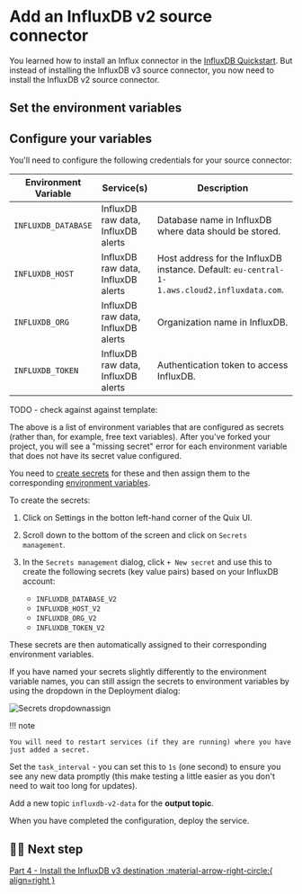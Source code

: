 # Add an InfluxDB v2 source connector

You learned how to install an Influx connector in the [InfluxDB Quickstart](../../integrations/databases/influxdb/quickstart.md). But instead of installing the InfluxDB v3 source connector, you now need to install the InfluxDB v2 source connector.

## Set the environment variables

## Configure your variables

You'll need to configure the following credentials for your source connector:

| Environment Variable | Service(s) | Description|
|---|---|---|
| `INFLUXDB_DATABASE` | InfluxDB raw data, InfluxDB alerts | Database name in InfluxDB where data should be stored. |
| `INFLUXDB_HOST` | InfluxDB raw data, InfluxDB alerts | Host address for the InfluxDB instance. Default: `eu-central-1-1.aws.cloud2.influxdata.com`. |
| `INFLUXDB_ORG` | InfluxDB raw data, InfluxDB alerts | Organization name in InfluxDB. |
| `INFLUXDB_TOKEN` | InfluxDB raw data, InfluxDB alerts | Authentication token to access InfluxDB. |

TODO - check against against template:

The above is a list of environment variables that are configured as secrets (rather than, for example, free text variables). After you've forked your project, you will see a "missing secret" error for each environment variable that does not have its secret value configured.

You need to [create secrets](../../deploy/secrets-management.md) for these and then assign them to the corresponding [environment variables](../../deploy/environment-variables.md).

To create the secrets:

1. Click on Settings in the botton left-hand corner of the Quix UI.

2. Scroll down to the bottom of the screen and click on `Secrets management`.

3. In the `Secrets management` dialog, click `+ New secret` and use this to create the following secrets (key value pairs) based on your InfluxDB account:

    * `INFLUXDB_DATABASE_V2`
    * `INFLUXDB_HOST_V2`
    * `INFLUXDB_ORG_V2`
    * `INFLUXDB_TOKEN_V2`

These secrets are then automatically assigned to their corresponding environment variables.

If you have named your secrets slightly differently to the environment variable names, you can still assign the secrets to environment variables by using the dropdown in the Deployment dialog:

![Secrets dropdown](./images/assign-secret-dropdown.png)assign

!!! note

    You will need to restart services (if they are running) where you have just added a secret.

Set the `task_interval` - you can set this to `1s` (one second) to ensure you see any new data promptly (this make testing a little easier as you don't need to wait too long for updates). 

Add a new topic `influxdb-v2-data` for the **output topic**.

When you have completed the configuration, deploy the service.

## 🏃‍♀️ Next step

[Part 4 - Install the InfluxDB v3 destination :material-arrow-right-circle:{ align=right }](./influxdb-destination.md)


